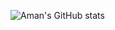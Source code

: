 ![Aman's GitHub stats](https://github-readme-stats.vercel.app/api?username=amanrk28&show_icons=true&theme=gotham&include_all_commits=true)
